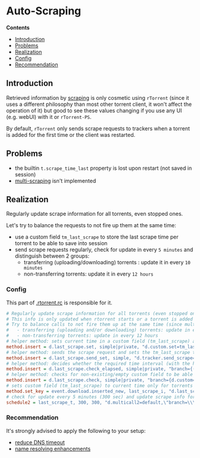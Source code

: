 # Auto-Scraping

**Contents**

 * [Introduction](#introduction)
 * [Problems](#problems)
 * [Realization](#realization)
  * [Config](#config)
  * [Recommendation](#recommendation)

## Introduction

Retrieved information by [scraping](https://wiki.vuze.com/w/Scrape) is only cosmetic using `rTorrent` (since it uses a different philosophy than most other torrent client, it won't affect the operation of it) but good to see these values changing if you use any UI (e.g. webUI) with it or `rTorrent-PS`.

By default, `rTorrent` only sends scrape requests to trackers when a torrent is added for the first time or the client was restarted.

## Problems

- the builtin `t.scrape_time_last` property is lost upon restart (not saved in session)
- [multi-scraping](https://wiki.vuze.com/w/Scrape#Multi-Hash_Requests) isn't implemented


## Realization

Regularly update scrape information for all torrents, even stopped ones.

Let's try to balance the requests to not fire up them at the same time:
- use a custom field `tm_last_scrape` to store the last scrape time per torrent to be able to save into session
- send scrape requests regularly, check for update in every `5 minutes` and distinguish between 2 groups:
  - transferring (uploading/downloading) torrents : update it in every `10 minutes`
  - non-transferring torrents: update it in every `12 hours`

### Config

This part of [.rtorrent.rc](https://github.com/chros73/rtorrent-ps-ch_setup/blob/master/ubuntu-14.04/home/chros73/.rtorrent.rc#L199) is responsible for it.

```ini
# Regularly update scrape information for all torrents (even stopped ones), it won't affect the operation of rtorrent, but nice to have these values updated.
# This info is only updated when rtorrent starts or a torrent is added by default.
# Try to balance calls to not fire them up at the same time (since multiscraping isn't implemented in libtorrent). Check for update every 5 minutes and distinguish between 2 groups:
#   - transferring (uploading and/or downloading) torrents: update in every 10 minutes
#   - non-transferring torrents: update in every 12 hours
# helper method: sets current time in a custom field (tm_last_scrape) and saves session
method.insert = d.last_scrape.set, simple|private, "d.custom.set=tm_last_scrape,$cat=$system.time=; d.save_full_session="
# helper method: sends the scrape request and sets the tm_last_scrape timestamp and saves session
method.insert = d.last_scrape.send_set, simple, "d.tracker.send_scrape=0;d.last_scrape.set="
# helper method: decides whether the required time interval (with the help of an argument) has passed and if so calls the above method
method.insert = d.last_scrape.check_elapsed, simple|private, "branch={(elapsed.greater,$d.custom=tm_last_scrape,$argument.0=),d.last_scrape.send_set=}"
# helper method: checks for non-existing/empty custom field to be able to test its validity later
method.insert = d.last_scrape.check, simple|private, "branch={d.custom=tm_last_scrape,d.last_scrape.check_elapsed=$argument.0=,d.last_scrape.send_set=}"
# sets custom field (tm_last_scrape) to current time only for torrents just has been added (skips setting time on purpose when rtorrent started)
method.set_key = event.download.inserted_new, last_scrape_i, "d.last_scrape.set="
# check for update every 5 minutes (300 sec) and update scrape info for transferring torrents in every 10 minutes (600-20=580 sec) and for non-transferring ones in every 12 hours (43200-20=43180 sec)
schedule2 = last_scrape_t, 300, 300, "d.multicall2=default,\"branch=\\\"or={d.up.rate=,d.down.rate=}\\\",d.last_scrape.check=580,d.last_scrape.check=43180\""
```

### Recommendation

It's strongly advised to apply the following to your setup:
- [reduce DNS timeout](https://github.com/rakshasa/rtorrent/wiki/Performance-Tuning#dns-timeout)
- [name resolving enhancements](https://github.com/rakshasa/rtorrent/wiki/Performance-Tuning#name-resolving-enhancements)